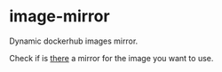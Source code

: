 # image-mirror

Dynamic dockerhub images mirror.

Check if is [there](https://github.com/orgs/1mgr/packages?repo_name=image-mirror) a mirror for the image you want to use.

